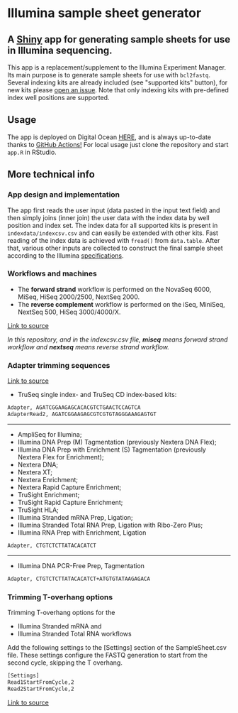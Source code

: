# Illumina sample sheet generator

## A [Shiny](https://shiny.rstudio.com/) app for generating sample sheets for use in Illumina sequencing.

This app is a replacement/supplement to the Illumina Experiment Manager. Its main purpose is to generate sample sheets for use with `bcl2fastq`. Several indexing kits are already included (see "supported kits" button), for new kits please [open an issue](https://github.com/angelovangel/samplesheet-generator/issues/new?labels=new_kit&title=New+index+kit+request). Note that only indexing kits with pre-defined index well positions are supported.

## Usage

The app is deployed on Digital Ocean [HERE](http://165.22.73.243/samplesheet/), and is always up-to-date thanks to [GitHub Actions!](https://github.com/features/actions) For local usage just clone the repository and start `app.R` in RStudio.

## More technical info

### App design and implementation

The app first reads the user input (data pasted in the input text field) and then simply joins (inner join) the user data with the index data by well position and index set. The index data for all supported kits is present in `indexdata/indexcsv.csv` and can easily be extended with other kits. Fast reading of the index data is achieved with `fread()` from `data.table`. After that, various other inputs are collected to construct the final sample sheet according to the Illumina [specifications](https://emea.illumina.com/content/dam/illumina-marketing/documents/products/technotes/sequencing-sheet-format-specifications-technical-note-970-2017-004.pdf).

### Workflows and machines

- The **forward strand** workflow is performed on the NovaSeq 6000, MiSeq, HiSeq 2000/2500, NextSeq 2000.
- The **reverse complement** workflow is performed on the iSeq, MiniSeq, NextSeq 500, HiSeq 3000/4000/X.

[Link to source](https://emea.support.illumina.com/content/dam/illumina-support/documents/documentation/system_documentation/miseq/indexed-sequencing-overview-guide-15057455-06.pdf)

*In this repository, and in the indexcsv.csv file, **miseq** means forward strand workflow and **nextseq** means reverse strand workflow.*

### Adapter trimming sequences
[Link to source](https://emea.support.illumina.com/bulletins/2016/12/what-sequences-do-i-use-for-adapter-trimming.html)

- TruSeq single index- and TruSeq CD index-based kits:

```bash
Adapter, AGATCGGAAGAGCACACGTCTGAACTCCAGTCA
AdapterRead2, AGATCGGAAGAGCGTCGTGTAGGGAAAGAGTGT
```

***


- AmpliSeq for Illumina; 
- Illumina DNA Prep (M) Tagmentation (previously Nextera DNA Flex); 
- Illumina DNA Prep with Enrichment (S) Tagmentation (previously Nextera Flex for Enrichment);
- Nextera DNA; 
- Nextera XT; 
- Nextera Enrichment; 
- Nextera Rapid Capture Enrichment; 
- TruSight Enrichment; 
- TruSight Rapid Capture Enrichment; 
- TruSight HLA; 
- Illumina Stranded mRNA Prep, Ligation; 
- Illumina Stranded Total RNA Prep, Ligation with Ribo-Zero Plus; 
- Illumina RNA Prep with Enrichment, Ligation

```bash
Adapter, CTGTCTCTTATACACATCT
```

***

- Illumina DNA PCR-Free Prep, Tagmentation

```bash
Adapter, CTGTCTCTTATACACATCT+ATGTGTATAAGAGACA
```



### Trimming T-overhang options
Trimming T-overhang options for the 

- Illumina Stranded mRNA and 
- Illumina Stranded Total RNA workflows

Add the following settings to the [Settings] section of the SampleSheet.csv file. 
These settings configure the FASTQ generation to start from the second cycle, skipping the T overhang.

```bash
[Settings]
Read1StartFromCycle,2
Read2StartFromCycle,2
```

[Link to source](https://emea.support.illumina.com/bulletins/2020/06/trimming-t-overhang-options-for-the-illumina-rna-library-prep-wo.html?langsel=/de/)

